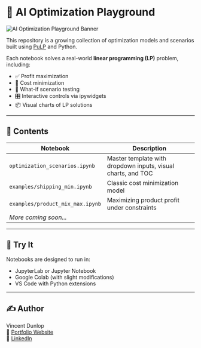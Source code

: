 # 🤖 AI Optimization Playground

![AI Optimization Playground Banner](images/Banner_AI_Optimizatioin_Playground.png)

This repository is a growing collection of optimization models and scenarios built using [PuLP](https://github.com/coin-or/pulp) and Python.

Each notebook solves a real-world **linear programming (LP)** problem, including:
- ✅ Profit maximization
- 🔻 Cost minimization
- 🔄 What-if scenario testing
- 🎛️ Interactive controls via ipywidgets
- 📦 Visual charts of LP solutions

---

## 📂 Contents

| Notebook | Description |
|----------|-------------|
| `optimization_scenarios.ipynb` | Master template with dropdown inputs, visual charts, and TOC |
| `examples/shipping_min.ipynb` | Classic cost minimization model |
| `examples/product_mix_max.ipynb` | Maximizing product profit under constraints |
| _More coming soon..._ | |

---

## 🚀 Try It

Notebooks are designed to run in:
- JupyterLab or Jupyter Notebook
- Google Colab (with slight modifications)
- VS Code with Python extensions

---

## ✍️ Author

Vincent Dunlop  
🔗 [Portfolio Website](https://vddquest.github.io)  
🔗 [LinkedIn](https://www.linkedin.com/in/vincent-dunlop-663377298)

